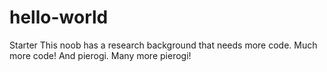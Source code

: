 # hello-world
Starter
This noob has a research background that needs more code. Much more code! And pierogi. Many more pierogi!
